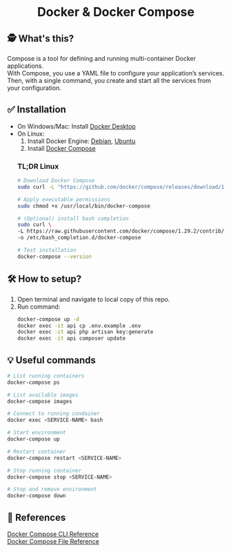<div align="center">
  <p>
    <h1 align="center">
    Docker & Docker Compose
    </h1>
  </p>
</div>

## 🕵️ What's this?
Compose is a tool for defining and running multi-container Docker applications.\
With Compose, you use a YAML file to configure your application’s services.\
Then, with a single command, you create and start all the services from your configuration.

## ✅ Installation
* On Windows/Mac: Install [Docker Desktop](https://www.docker.com/get-started)
* On Linux:
    1. Install Docker Engine: [Debian](https://docs.docker.com/engine/install/debian/), [Ubuntu](https://docs.docker.com/engine/install/ubuntu/)
    2. Install [Docker Compose](https://docs.docker.com/compose/install/)
    ### TL;DR Linux
    ```bash
    # Download Docker Compose
    sudo curl -L "https://github.com/docker/compose/releases/download/1.29.2/docker-compose-$(uname -s)-$(uname -m)" -o /usr/local/bin/docker-compose
    
    # Apply executable permissions
    sudo chmod +x /usr/local/bin/docker-compose
    
    # (Optional) install bash completion
    sudo curl \
    -L https://raw.githubusercontent.com/docker/compose/1.29.2/contrib/completion/bash/docker-compose \
    -o /etc/bash_completion.d/docker-compose
    
    # Test installation
    docker-compose --version
    ```

## 🛠️ How to setup?
1. Open terminal and navigate to local copy of this repo.
2. Run command: 
    ```bash 
    docker-compose up -d
    docker exec -it api cp .env.example .env
    docker exec -it api php artisan key:generate
    docker exec -it api composer update
    ```

## 💡 Useful commands
```bash
# List running containers
docker-compose ps

# List available images
docker-compose images

# Connect to running condainer
docker exec <SERVICE-NAME> bash

# Start environment
docker-compose up

# Restart container
docker-compose restart <SERVICE-NAME>

# Stop running container
docker-compose stop <SERVICE-NAME>

# Stop and remove environment
docker-compose down
```

## 📜 References
[Docker Compose CLI Reference](https://docs.docker.com/compose/reference/) \
[Docker Compose File Reference](https://docs.docker.com/compose/compose-file/compose-file-v3/)

